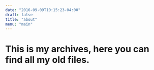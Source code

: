 ```yaml
---
date: "2016-09-09T10:15:23-04:00"
draft: false
title: "about"
menu: "main"
---
```

# This is my archives, here you can find all my old files.
